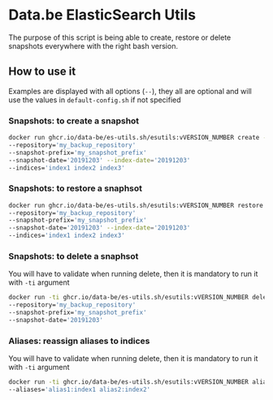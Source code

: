 # Data.be ElasticSearch Utils

The purpose of this script is being able to create, restore or delete snapshots everywhere with the right bash version.

## How to use it

Examples are displayed with all options (`--`), they all are optional and will use the values in `default-config.sh` if not specified

### Snapshots: to create a snapshot

```bash
docker run ghcr.io/data-be/es-utils.sh/esutils:vVERSION_NUMBER create --endpoint=http://localhost:9200
--repository='my_backup_repository'
--snapshot-prefix='my_snapshot_prefix'
--snapshot-date='20191203' --index-date='20191203'
--indices='index1 index2 index3'
```

### Snapshots: to restore a snaphsot

```bash
docker run ghcr.io/data-be/es-utils.sh/esutils:vVERSION_NUMBER restore --endpoint=http://localhost:9200
--repository='my_backup_repository'
--snapshot-prefix='my_snapshot_prefix'
--snapshot-date='20191203' --index-date='20191203'
--indices='index1 index2 index3'
```

### Snapshots: to delete a snaphsot

You will have to validate when running delete, then it is mandatory to run it with `-ti` argument

```bash
docker run -ti ghcr.io/data-be/es-utils.sh/esutils:vVERSION_NUMBER delete --endpoint=http://localhost:9200
--repository='my_backup_repository'
--snapshot-prefix='my_snapshot_prefix'
--snapshot-date='20191203'
```

### Aliases: reassign aliases to indices

You will have to validate when running delete, then it is mandatory to run it with `-ti` argument

```bash
docker run -ti ghcr.io/data-be/es-utils.sh/esutils:vVERSION_NUMBER aliasesReassign --endpoint=http://localhost:9200
--aliases='alias1:index1 alias2:index2'
```
